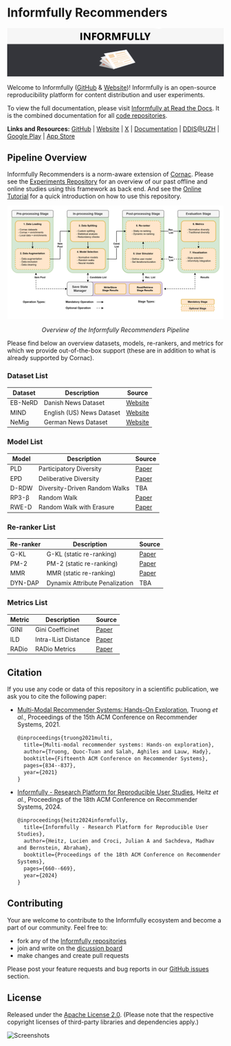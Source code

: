 # Informfully Recommenders

![Informfully](https://raw.githubusercontent.com/Informfully/Documentation/main/docs/source/img/logo_banner.png)

Welcome to Informfully ([GitHub](https://github.com/orgs/Informfully) & [Website](https://informfully.ch/))!
Informfully is an open-source reproducibility platform for content distribution and user experiments.

To view the full documentation, please visit [Informfully at Read the Docs](https://informfully.readthedocs.io/).
It is the combined documentation for all [code repositories](https://github.com/orgs/Informfully/repositories).

**Links and Resources:** [GitHub](https://github.com/orgs/Informfully) | [Website](https://informfully.ch) | [X](https://x.com/informfully) | [Documentation](https://informfully.readthedocs.io) | [DDIS@UZH](https://www.ifi.uzh.ch/en/ddis.html) | [Google Play](https://play.google.com/store/apps/details?id=ch.uzh.ifi.news) | [App Store](https://apps.apple.com/us/app/informfully/id1460234202)

## Pipeline Overview

Informfully Recommenders is a norm-aware extension of [Cornac](https://github.com/PreferredAI/cornac).
Please see the [Experiments Repository](https://github.com/Informfully/Experiments) for an overview of our past offline and online studies using this framework as back end.
And see the [Online Tutorial](https://github.com/Informfully/Experiments/tree/main/experiments/tutorial) for a quick introduction on how to use this repository.

![Informfully Recommenders Pipeline Overview](assets/extension_overview.png "Informfully Recommenders Pipeline Overview")
<p align="center"><i>Overview of the Informfully Recommenders Pipeline</i></p>

Please find below an overview datasets, models, re-rankers, and metrics for which we provide out-of-the-box support (these are in addition to what is already supported by Cornac).

### Dataset List

| Dataset         | Description                           | Source                                                                      |
|-----------------|---------------------------------------|-----------------------------------------------------------------------------|
| EB-NeRD         | Danish News Dataset                   | [Website](https://recsys.eb.dk)                                             |
| MIND            | English (US) News Dataset             | [Website](https://msnews.github.io)                                         |
| NeMig           | German News Dataset                   | [Website](https://github.com/andreeaiana/nemig)                             |

### Model List

| Model           | Description                           | Source                                                                      |
|-----------------|---------------------------------------|-----------------------------------------------------------------------------|
| PLD             | Participatory Diversity               | [Paper](https://www.tandfonline.com/doi/full/10.1080/21670811.2021.2021804) |
| EPD             | Deliberative Diversity                | [Paper](https://dl.acm.org/doi/abs/10.1145/3604915.3608834)                 |
| D-RDW           | Diversity-Driven Random Walks         | TBA                                                                         |
| RP3-β           | Random Walk                           | [Paper](https://dl.acm.org/doi/abs/10.1145/2792838.2800180)                 |
| RWE-D           | Random Walk with Erasure              | [Paper](https://dl.acm.org/doi/abs/10.1145/3442381.3449970)                 |

### Re-ranker List

| Re-ranker       | Description                           | Source                                                                      |
|-----------------|---------------------------------------|-----------------------------------------------------------------------------|
| G-KL            | G-KL (static re-ranking)              | [Paper](https://dl.acm.org/doi/abs/10.1145/3240323.3240372)                 |
| PM-2            | PM-2 (static re-ranking)              | [Paper](https://dl.acm.org/doi/abs/10.1145/2348283.2348296)                 |
| MMR             | MMR (static re-ranking)               | [Paper](https://dl.acm.org/doi/pdf/10.1145/290941.291025)                   |
| DYN-DAP         | Dynamix Attribute Penalization        | TBA                                                                         |

### Metrics List

| Metric          | Description                           | Source                                                                      |
|-----------------|---------------------------------------|-----------------------------------------------------------------------------|
| GINI            | Gini Coefficinet                      | [Paper](https://link.springer.com/chapter/10.1007/978-1-0716-2197-4_16)     |
| ILD             | Intra-lList Distance                  | [Paper](https://api.semanticscholar.org/CorpusID:11075976)                  |
| RADio           | RADio Metrics                         | [Paper](https://dl.acm.org/doi/abs/10.1145/3523227.3546780)                 |

## Citation

If you use any code or data of this repository in a scientific publication, we ask you to cite the following paper:

- [Multi-Modal Recommender Systems: Hands-On Exploration](http://jmlr.org/papers/v21/19-805.html), Truong *et al.*, Proceedings of the 15th ACM Conference on Recommender Systems, 2021.

  ```
  @inproceedings{truong2021multi,
    title={Multi-modal recommender systems: Hands-on exploration},
    author={Truong, Quoc-Tuan and Salah, Aghiles and Lauw, Hady},
    booktitle={Fifteenth ACM Conference on Recommender Systems},
    pages={834--837},
    year={2021}
  }

- [Informfully - Research Platform for Reproducible User Studies](https://dl.acm.org/doi/10.1145/3640457.3688066), Heitz *et al.*, Proceedings of the 18th ACM Conference on Recommender Systems, 2024.

  ```
  @inproceedings{heitz2024informfully,
    title={Informfully - Research Platform for Reproducible User Studies},
    author={Heitz, Lucien and Croci, Julian A and Sachdeva, Madhav and Bernstein, Abraham},
    booktitle={Proceedings of the 18th ACM Conference on Recommender Systems},
    pages={660--669},
    year={2024}
  }
  ```

## Contributing
Your are welcome to contribute to the Informfully ecosystem and become a part of our community. Feel free to:
  - fork any of the [Informfully repositories](https://github.com/Informfully)
  - join and write on the [dicussion board](https://github.com/orgs/Informfully/discussions)
  - make changes and create pull requests

Please post your feature requests and bug reports in our [GitHub issues](https://github.com/Informfully/Documentation/issues) section.

## License
Released under the [Apache License 2.0](LICENSE). (Please note that the respective copyright licenses of third-party libraries and dependencies apply.)

![Screenshots](https://raw.githubusercontent.com/Informfully/Documentation/main/docs/source/img/app_screens.png)
